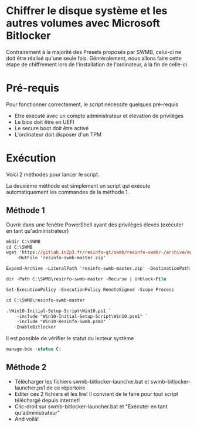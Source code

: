 # Chiffrer le disque système et les autres volumes avec Microsoft Bitlocker
Contrairement à la majorité des Presets proposés par SWMB,
celui-ci ne doit être réalisé qu'une seule fois.
Génréralement, nous allons faire cette étape de chiffrement lors de l'installation de l'ordinateur,
à la fin de celle-ci.
# Pré-requis
Pour fonctionner correctement, le script nécessite quelques pré-requis
* Etre exécuté avec un compte administrateur et élévation de privilèges
* Le bios doit être en UEFI
* Le secure boot doit être activé
* L'ordinateur doit disposer d'un TPM
# Exécution
Voici 2 méthodes pour lancer le script.

La deuxième méthode est simplement un script qui exécute automatiquement les commandes de la méthode 1.
## Méthode 1
Ouvrir dans une fenêtre PowerShell ayant des privilèges élevés (exécuter en tant qu'administrateur)
```ps
mkdir C:\SWMB
cd C:\SWMB
wget 'https://gitlab.in2p3.fr/resinfo-gt/swmb/resinfo-swmb/-/archive/master/resinfo-swmb-master.zip' `
	-OutFile 'resinfo-swmb-master.zip'

Expand-Archive -LiteralPath 'resinfo-swmb-master.zip' -DestinationPath C:\SWMB

dir -Path C:\SWMB\resinfo-swmb-master -Recurse | Unblock-File

Set-ExecutionPolicy -ExecutionPolicy RemoteSigned -Scope Process

cd C:\SWMB\resinfo-swmb-master

.\Win10-Initial-Setup-Script\Win10.ps1 `
	-include "Win10-Initial-Setup-Script\Win10.psm1" `
	-include "Win10-Resinfo-Swmb.psm1" `
	EnableBitlocker
```
Il est possible de vérifier le statut du lecteur système
```ps
manage-bde -status C:
```
## Méthode 2
* Télécharger les fichiers swmb-bitlocker-launcher.bat et swmb-bitlocker-launcher.ps1 de ce répertoire
* Editer ces 2 fichiers et les lire! Il convient de le faire pour tout script téléchargé depuis internet!
* Clic-droit sur swmb-bitlocker-launcher.bat et "Exécuter en tant qu'administrateur"
* And voilà!
